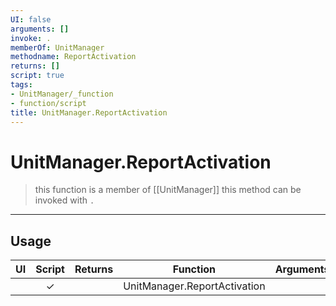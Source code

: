 ```yaml
---
UI: false
arguments: []
invoke: .
memberOf: UnitManager
methodname: ReportActivation
returns: []
script: true
tags:
- UnitManager/_function
- function/script
title: UnitManager.ReportActivation
---
```

# UnitManager.ReportActivation
> this function is a member of [[UnitManager]]
> this method can be invoked with `.`
-----
## Usage
|  UI | Script | Returns | Function | Arguments |
|:---:|:------:|-------:|:--------:|:---------|
| |✓||UnitManager.ReportActivation||
